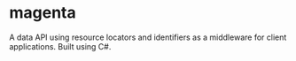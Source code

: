 # magenta
A data API using resource locators and identifiers as a middleware for client applications. Built using C#.
